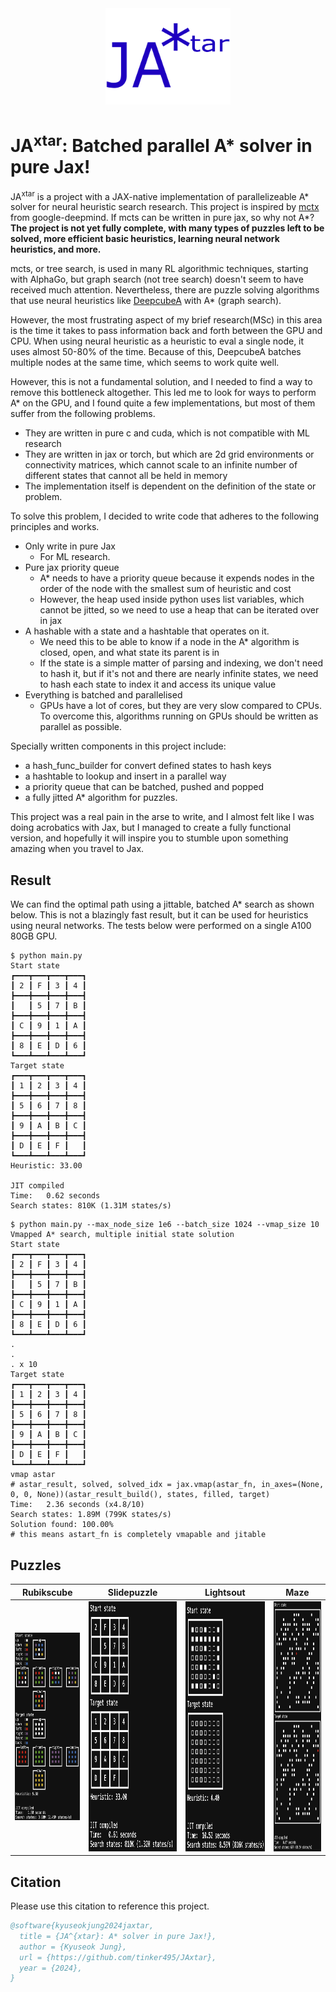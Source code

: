 <div align="center">
<img src="images/JAxtar.png" alt="logo" width="200"></img>
</div>

# JA<sup>xtar</sup>: Batched parallel A\* solver in pure Jax!

JA<sup>xtar</sup> is a project with a JAX-native implementation of parallelizeable A\* solver for neural heuristic search research.
This project is inspired by [mctx](https://github.com/google-deepmind/mctx) from google-deepmind. If mcts can be written in pure jax, so why not A\*?
**The project is not yet fully complete, with many types of puzzles left to be solved, more efficient basic heuristics, learning neural network heuristics, and more.**

mcts, or tree search, is used in many RL algorithmic techniques, starting with AlphaGo, but graph search (not tree search) doesn't seem to have received much attention. Nevertheless, there are puzzle solving algorithms that use neural heuristics like [DeepcubeA](https://github.com/forestagostinelli/DeepCubeA) with A\* (graph search).

However, the most frustrating aspect of my brief research(MSc) in this area is the time it takes to pass information back and forth between the GPU and CPU.
When using neural heuristic as a heuristic to eval a single node, it uses almost 50-80% of the time. Because of this, DeepcubeA batches multiple nodes at the same time, which seems to work quite well.

However, this is not a fundamental solution, and I needed to find a way to remove this bottleneck altogether. This led me to look for ways to perform A\* on the GPU, and I found quite a few implementations, but most of them suffer from the following problems.

- They are written in pure c and cuda, which is not compatible with ML research
- They are written in jax or torch, but which are 2d grid environments or connectivity matrices, which cannot scale to an infinite number of different states that cannot all be held in memory
- The implementation itself is dependent on the definition of the state or problem.

To solve this problem, I decided to write code that adheres to the following principles and works.

- Only write in pure Jax
  - For ML research.
- Pure jax priority queue
  - A\* needs to have a priority queue because it expends nodes in the order of the node with the smallest sum of heuristic and cost
  - However, the heap used inside python uses list variables, which cannot be jitted, so we need to use a heap that can be iterated over in jax
- A hashable with a state and a hashtable that operates on it.
  - We need this to be able to know if a node in the A\* algorithm is closed, open, and what state its parent is in
  - If the state is a simple matter of parsing and indexing, we don't need to hash it, but if it's not and there are nearly infinite states, we need to hash each state to index it and access its unique value
- Everything is batched and parallelised
  - GPUs have a lot of cores, but they are very slow compared to CPUs. To overcome this, algorithms running on GPUs should be written as parallel as possible.

Specially written components in this project include:

- a hash_func_builder for convert defined states to hash keys
- a hashtable to lookup and insert in a parallel way
- a priority queue that can be batched, pushed and popped
- a fully jitted A\* algorithm for puzzles.

This project was a real pain in the arse to write, and I almost felt like I was doing acrobatics with Jax, but I managed to create a fully functional version, and hopefully it will inspire you to stumble upon something amazing when you travel to Jax.

## Result

We can find the optimal path using a jittable, batched A\* search as shown below. This is not a blazingly fast result, but it can be used for heuristics using neural networks.
The tests below were performed on a single A100 80GB GPU.

```
$ python main.py
Start state
┏━━━┳━━━┳━━━┳━━━┓
┃ 2 ┃ F ┃ 3 ┃ 4 ┃
┣━━━╋━━━╋━━━╋━━━┫
┃   ┃ 5 ┃ 7 ┃ B ┃
┣━━━╋━━━╋━━━╋━━━┫
┃ C ┃ 9 ┃ 1 ┃ A ┃
┣━━━╋━━━╋━━━╋━━━┫
┃ 8 ┃ E ┃ D ┃ 6 ┃
┗━━━┻━━━┻━━━┻━━━┛
Target state
┏━━━┳━━━┳━━━┳━━━┓
┃ 1 ┃ 2 ┃ 3 ┃ 4 ┃
┣━━━╋━━━╋━━━╋━━━┫
┃ 5 ┃ 6 ┃ 7 ┃ 8 ┃
┣━━━╋━━━╋━━━╋━━━┫
┃ 9 ┃ A ┃ B ┃ C ┃
┣━━━╋━━━╋━━━╋━━━┫
┃ D ┃ E ┃ F ┃   ┃
┗━━━┻━━━┻━━━┻━━━┛
Heuristic: 33.00

JIT compiled
Time:   0.62 seconds
Search states: 810K (1.31M states/s)
```

```
$ python main.py --max_node_size 1e6 --batch_size 1024 --vmap_size 10
Vmapped A* search, multiple initial state solution
Start state
┏━━━┳━━━┳━━━┳━━━┓
┃ 2 ┃ F ┃ 3 ┃ 4 ┃
┣━━━╋━━━╋━━━╋━━━┫
┃   ┃ 5 ┃ 7 ┃ B ┃
┣━━━╋━━━╋━━━╋━━━┫
┃ C ┃ 9 ┃ 1 ┃ A ┃
┣━━━╋━━━╋━━━╋━━━┫
┃ 8 ┃ E ┃ D ┃ 6 ┃
┗━━━┻━━━┻━━━┻━━━┛
.
.
. x 10
Target state
┏━━━┳━━━┳━━━┳━━━┓
┃ 1 ┃ 2 ┃ 3 ┃ 4 ┃
┣━━━╋━━━╋━━━╋━━━┫
┃ 5 ┃ 6 ┃ 7 ┃ 8 ┃
┣━━━╋━━━╋━━━╋━━━┫
┃ 9 ┃ A ┃ B ┃ C ┃
┣━━━╋━━━╋━━━╋━━━┫
┃ D ┃ E ┃ F ┃   ┃
┗━━━┻━━━┻━━━┻━━━┛
vmap astar
# astar_result, solved, solved_idx = jax.vmap(astar_fn, in_axes=(None, 0, 0, None))(astar_result_build(), states, filled, target)
Time:   2.36 seconds (x4.8/10)
Search states: 1.89M (799K states/s)
Solution found: 100.00%
# this means astart_fn is completely vmapable and jitable
```

## Puzzles

| Rubikscube                                          | Slidepuzzle                                          | Lightsout                                          | Maze                                          |
| --------------------------------------------------- | ---------------------------------------------------- | -------------------------------------------------- | --------------------------------------------- |
| <img src="images/rubikscubesolve.png" height="300"> | <img src="images/slidepuzzlesolve.png" height="400"> | <img src="images/lightsoutsolve.png" height="400"> | <img src="images/mazesolve.png" height="400"> |

## Citation

Please use this citation to reference this project.

```bibtex
@software{kyuseokjung2024jaxtar,
  title = {JA^{xtar}: A* solver in pure Jax!},
  author = {Kyuseok Jung},
  url = {https://github.com/tinker495/JAxtar},
  year = {2024},
}
```
